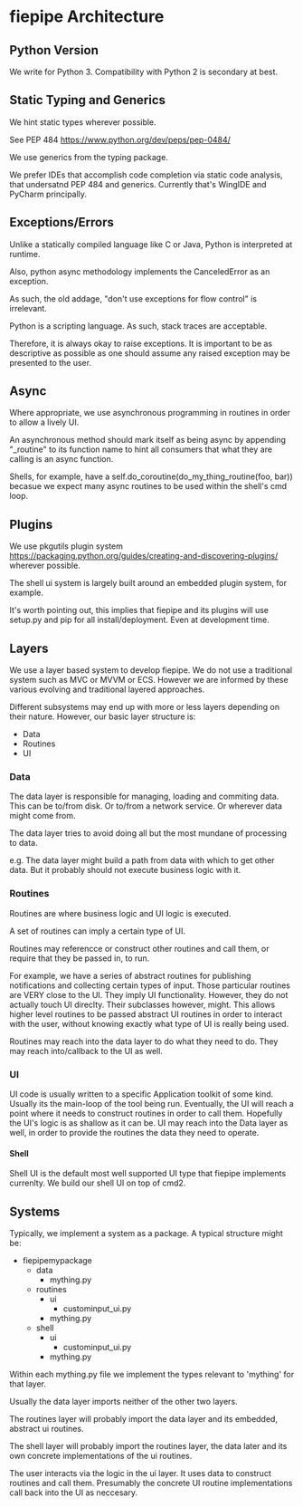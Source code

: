 # fiepipe Architecture

## Python Version

We write for Python 3.  Compatibility with Python 2 is secondary at best.

## Static Typing and Generics

We hint static types wherever possible.

See PEP 484 https://www.python.org/dev/peps/pep-0484/

We use generics from the typing package.

We prefer IDEs that accomplish code completion via static code analysis, that undersatnd PEP 484 and generics.  Currently that's WingIDE and PyCharm principally.

## Exceptions/Errors

Unlike a statically compiled language like C or Java, Python is interpreted at runtime.

Also, python async methodology implements the CanceledError as an exception.

As such, the old addage, "don't use exceptions for flow control" is irrelevant.

Python is a scripting language.  As such, stack traces are acceptable.

Therefore, it is always okay to raise exceptions.  It is important to be as descriptive as possible as one should assume any raised exception may be presented to the user.

## Async

Where appropriate, we use asynchronous programming in routines in order to allow a lively UI.

An asynchronous method should mark itself as being async by appending "_routine" to its function name to hint all consumers that
what they are calling is an async function.

Shells, for example, have a self.do_coroutine(do_my_thing_routine(foo, bar)) becasue we expect many async routines to be used within the shell's cmd loop.

## Plugins

We use pkgutils plugin system https://packaging.python.org/guides/creating-and-discovering-plugins/ wherever possible.

The shell ui system is largely built around an embedded plugin system, for example. 

It's worth pointing out, this implies that fiepipe and its plugins will use setup.py and pip for all install/deployment.  Even at development time. 

## Layers

We use a layer based system to develop fiepipe.  We do not use a traditional system such as MVC or MVVM or ECS.  However we are informed by these various evolving and traditional layered approaches.

Different subsystems may end up with more or less layers depending on their nature.  However, our basic layer structure is:

* Data
* Routines
* UI

### Data

The data layer is responsible for managing, loading and commiting data.  This can be to/from disk.  Or to/from a network service.  Or wherever data might come from.

The data layer tries to avoid doing all but the most mundane of processing to data.

e.g. The data layer might build a path from data with which to get other data.  But it probably should not execute business logic with it.

### Routines

Routines are where business logic and UI logic is executed.

A set of routines can imply a certain type of UI.

Routines may referencce or construct other routines and call them, or require that they be passed in, to run.

For example, we have a series of abstract routines for publishing notifications and collecting certain types of input.  Those particular routines are VERY close to the UI.  They imply UI functionality.  However, they do not actually touch UI direclty.  Their subclasses however, might. This allows higher level routines to be passed abstract UI routines in order to interact with the user, without knowing exactly what type of UI is really being used.  

Routines may reach into the data layer to do what they need to do.  They may reach into/callback to the UI as well. 

### UI

UI code is usually written to a specific Application toolkit of some kind.  Usually its the main-loop of the tool being run.  Eventually, the UI will reach a point where it needs to construct routines in order to call them.  Hopefully the UI's logic is as shallow as it can be.  UI may reach into the Data layer as well, in order to provide the routines the data they need to operate.

#### Shell

Shell UI is the default most well supported UI type that fiepipe implements currenlty.  We build our shell UI on top of cmd2.

## Systems

Typically, we implement a system as a package.  A typical structure might be:

* fiepipemypackage
  * data
    * mything.py
  * routines
    * ui
      * custominput_ui.py
    * mything.py
  * shell
    * ui
      * custominput_ui.py
    * mything.py
    
Within each mything.py file we implement the types relevant to 'mything' for that layer.

Usually the data layer imports neither of the other two layers.

The routines layer will probably import the data layer and its embedded, abstract ui routines.

The shell layer will probably import the routines layer, the data later and its own concrete implementations of the ui routines.

The user interacts via the logic in the ui layer.  It uses data to construct routines and call them.  Presumably the concrete UI routine implementations call back into the UI as neccesary.
